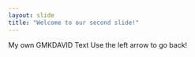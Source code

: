 ```yaml
---
layout: slide
title: "Welcome to our second slide!"
---
```

My own GMKDAVID Text
Use the left arrow to go back!
